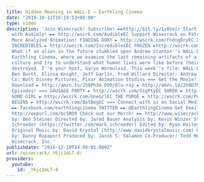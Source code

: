 ```yaml
---
title: Hidden Meaning in WALL·E – Earthling Cinema
date: "2019-10-11T16:19:53+08:00"
type: video
description: 'Join Wisecrack! Subscribe! ►►http://bit.ly/1y8Veir Start your FREE Trial
  with Audible! ►► http://wscrk.com/AudibleEC Support Wisecrack on Patreon! ►► http://wscrk.com/PatreonWC
  More Analyzed Animation! FINDING DORY ► http://wscrk.com/FndngDryEC ZOOTOPIA ► http://wscrk.com/ZootpEC
  INCREDIBLES ► http://wscrk.com/IncrediblesEC FROZEN ►http://wscrk.com/TyStry3EC
  What if an alien in the future stumbled upon Andrew Stanton''s WALL·E? Welcome to
  Earthling Cinema, where we examine the last remaining artifacts of a once-proud
  culture and try to understand what human lives were like before their planet was
  destroyed. I''m your host, Garyx Wormuloid. This week''s film: WALL·E (2008) Stars:
  Ben Burtt, Elissa Knight, Jeff Garlin, Fred Willard Director: Andrew Stanton Production
  Co: Walt Disney Pictures, Pixar Animation Studios === Get the Movie! === Digital
  Download ► http://amzn.to/2h8Ph3e DVD/Blu-ray ► http://amzn.to/2h0D7Nv === More
  Episodes! === SAUSAGE PARTY ► http://wscrk.com/SsgPtyEC SHREK ► http://wscrk.com/ShrekEC
  GONE GIRL ► http://wscrk.com/GneGrlEC THE PURGE ► http://wscrk.com/PurgeEC BATMAN
  BEGINS ► http://wscrk.com/BatBegEC === Connect with us on Social Media! === FACEBOOK
  ►► facebook.com/earthlingcinema TWITTER ►► @EarthlingCinema Get Email Alerts ►►
  http://eepurl.com/bcSRD9 Check out our Merch! ►► http://www.wisecrack.co/store Written
  by: Ben Steiner Directed by: Jared Bauer Analysis by: Kevin Winzer Starring: Mark
  Schroeder (https://twitter.com/mark_schroeder) Edited by: Ryan Hailey (http://www.ryanhaileydotcom.com/)
  Original Music by: David Krystal (http://www.davidkrystalmusic.com) Opening Animation
  by: Danny Rapaport Produced by: Jacob S. Salamon Co-Producer: Todd Mendeloff © 2016
  Wisecrack, Inc.'
publishdate: "2016-12-10T14:00:01.000Z"
url: /wisecrack/_Y6jc1mLT-8/
providers:
  youtube:
    id: _Y6jc1mLT-8
---
```

